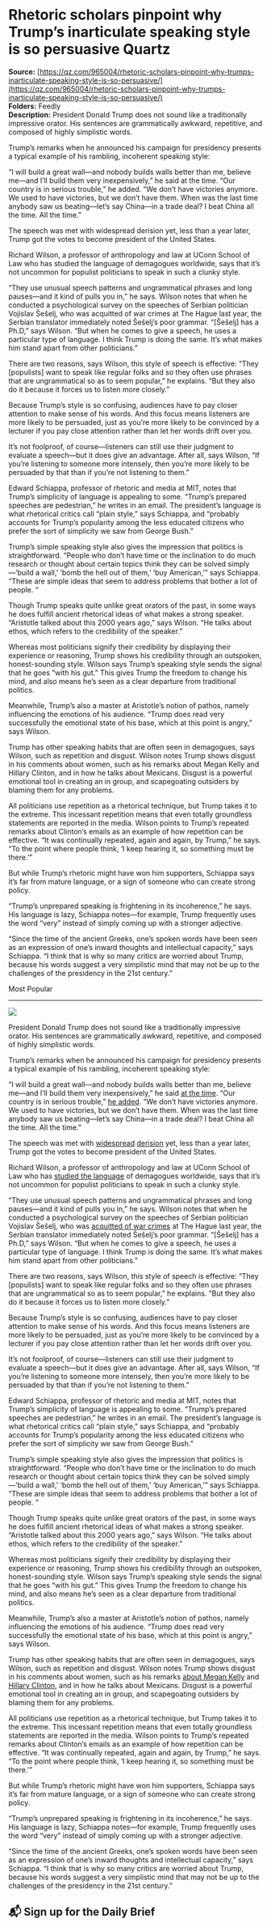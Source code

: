# Rhetoric scholars pinpoint why Trump’s inarticulate speaking style is so persuasive Quartz

**Source:** [https://qz.com/965004/rhetoric-scholars-pinpoint-why-trumps-inarticulate-speaking-style-is-so-persuasive/](https://qz.com/965004/rhetoric-scholars-pinpoint-why-trumps-inarticulate-speaking-style-is-so-persuasive/)  
**Folders:** Feedly  
**Description:** President Donald Trump does not sound like a traditionally impressive orator. His sentences are grammatically awkward, repetitive, and composed of highly simplistic words.

Trump’s remarks when he announced his campaign for presidency presents a typical example of his rambling, incoherent speaking style:

“I will build a great wall—and nobody builds walls better than me, believe me—and I’ll build them very inexpensively,” he said at the time. “Our country is in serious trouble,” he added. “We don’t have victories anymore. We used to have victories, but we don’t have them. When was the last time anybody saw us beating—let’s say China—in a trade deal? I beat China all the time. All the time.”

The speech was met with widespread derision yet, less than a year later, Trump got the votes to become president of the United States.

Richard Wilson, a professor of anthropology and law at UConn School of Law who has studied the language of demagogues worldwide, says that it’s not uncommon for populist politicians to speak in such a clunky style.

“They use unusual speech patterns and ungrammatical phrases and long pauses—and it kind of pulls you in,” he says. Wilson notes that when he conducted a psychological survey on the speeches of Serbian politician Vojislav Šešelj, who was acquitted of war crimes at The Hague last year, the Serbian translator immediately noted Šešelj’s poor grammar. “[Šešelj] has a Ph.D,” says Wilson. “But when he comes to give a speech, he uses a particular type of language. I think Trump is doing the same. It’s what makes him stand apart from other politicians.”

There are two reasons, says Wilson, this style of speech is effective: “They [populists] want to speak like regular folks and so they often use phrases that are ungrammatical so as to seem popular,” he explains. “But they also do it because it forces us to listen more closely.”

Because Trump’s style is so confusing, audiences have to pay closer attention to make sense of his words. And this focus means listeners are more likely to be persuaded, just as you’re more likely to be convinced by a lecturer if you pay close attention rather than let her words drift over you.

It’s not foolproof, of course—listeners can still use their judgment to evaluate a speech—but it does give an advantage. After all, says Wilson, “If you’re listening to someone more intensely, then you’re more likely to be persuaded by that than if you’re not listening to them.”

Edward Schiappa, professor of rhetoric and media at MIT, notes that Trump’s simplicity of language is appealing to some. “Trump’s prepared speeches are pedestrian,” he writes in an email. The president’s language is what rhetorical critics call “plain style,” says Schiappa, and “probably accounts for Trump’s popularity among the less educated citizens who prefer the sort of simplicity we saw from George Bush.”

Trump’s simple speaking style also gives the impression that politics is straightforward. “People who don’t have time or the inclination to do much research or thought about certain topics think they can be solved simply—’build a wall,’ ‘bomb the hell out of them,’ ‘buy American,’” says Schiappa. “These are simple ideas that seem to address problems that bother a lot of people. “

Though Trump speaks quite unlike great orators of the past, in some ways he does fulfill ancient rhetorical ideas of what makes a strong speaker. “Aristotle talked about this 2000 years ago,” says Wilson. “He talks about ethos, which refers to the credibility of the speaker.”

Whereas most politicians signify their credibility by displaying their experience or reasoning, Trump shows his credibility through an outspoken, honest-sounding style. Wilson says Trump’s speaking style sends the signal that he goes “with his gut.” This gives Trump the freedom to change his mind, and also means he’s seen as a clear departure from traditional politics.

Meanwhile, Trump’s also a master at Aristotle’s notion of pathos, namely influencing the emotions of his audience. “Trump does read very successfully the emotional state of his base, which at this point is angry,” says Wilson.

Trump has other speaking habits that are often seen in demagogues, says Wilson, such as repetition and disgust. Wilson notes Trump shows disgust in his comments about women, such as his remarks about Megan Kelly and Hillary Clinton, and in how he talks about Mexicans. Disgust is a powerful emotional tool in creating an in group, and scapegoating outsiders by blaming them for any problems.

All politicians use repetition as a rhetorical technique, but Trump takes it to the extreme. This incessant repetition means that even totally groundless statements are reported in the media. Wilson points to Trump’s repeated remarks about Clinton’s emails as an example of how repetition can be effective. “It was continually repeated, again and again, by Trump,” he says. “To the point where people think, ‘I keep hearing it, so something must be there.’”

But while Trump’s rhetoric might have won him supporters, Schiappa says it’s far from mature language, or a sign of someone who can create strong policy.

“Trump’s unprepared speaking is frightening in its incoherence,” he says. His language is lazy, Schiappa notes—for example, Trump frequently uses the word “very” instead of simply coming up with a stronger adjective.

“Since the time of the ancient Greeks, one’s spoken words have been seen as an expression of one’s inward thoughts and intellectual capacity,” says Schiappa. “I think that is why so many critics are worried about Trump, because his words suggest a very simplistic mind that may not be up to the challenges of the presidency in the 21st century.”

Most Popular


---

<div><div><div><picture><img src="https://qz.com/cdn-cgi/image/width=1024%2Cquality=85%2Cformat=auto/https://assets.qz.com/media/56ba171c75fe7147d38814cdabb325a9.jpg"></picture></div><p>President Donald Trump does not sound like a traditionally impressive orator. His sentences are grammatically awkward, repetitive, and composed of highly simplistic words.</p></div><div><p>Trump’s remarks when he announced his campaign for presidency presents a typical example of his rambling, incoherent speaking style:</p></div><div><p>“I will build a great wall—and nobody builds walls better than me, believe me—and I’ll build them very inexpensively,” he said <a href="http://www.vox.com/2015/6/16/8789885/donald-trump-president-shocking">at the time</a>. “Our country is in serious trouble,” <a href="https://www.washingtonpost.com/news/the-fix/wp/2015/06/16/donald-trumps-spectacular-unending-utterly-baffling-often-wrong-campaign-announcement/?utm_term=.61ad8d10d922">he added</a>. “We don’t have victories anymore. We used to have victories, but we don’t have them. When was the last time anybody saw us beating—let’s say China—in a trade deal? I beat China all the time. All the time.”</p></div><div><p>The speech was met with <a href="http://time.com/3922770/donald-trump-campaign-launch/">widespread</a> <a href="https://www.theguardian.com/us-news/2015/jun/16/donald-trump-announces-run-president">derision</a> yet, less than a year later, Trump got the votes to become president of the United States.</p></div><div><p>Richard Wilson, a professor of anthropology and law at UConn School of Law who has <a href="https://papers.ssrn.com/sol3/papers.cfm?abstract_id=2439325">studied the language</a> of demagogues worldwide, says that it’s not uncommon for populist politicians to speak in such a clunky style.</p></div><div><p>“They use unusual speech patterns and ungrammatical phrases and long pauses—and it kind of pulls you in,” he says. Wilson notes that when he conducted a psychological survey on the speeches of Serbian politician Vojislav Šešelj, who was <a href="https://www.theguardian.com/law/2016/mar/31/serb-nationalist-vojislav-seselj-acquitted-war-crimes-crimes-against-humanity-icty-the-hague">acquitted of war crimes</a> at The Hague last year, the Serbian translator immediately noted Šešelj’s poor grammar. “[Šešelj] has a Ph.D,” says Wilson. “But when he comes to give a speech, he uses a particular type of language. I think Trump is doing the same. It’s what makes him stand apart from other politicians.”</p></div><div><p>There are two reasons, says Wilson, this style of speech is effective: “They [populists] want to speak like regular folks and so they often use phrases that are ungrammatical so as to seem popular,” he explains. “But they also do it because it forces us to listen more closely.”</p></div><div><p>Because Trump’s style is so confusing, audiences have to pay closer attention to make sense of his words. And this focus means listeners are more likely to be persuaded, just as you’re more likely to be convinced by a lecturer if you pay close attention rather than let her words drift over you.</p></div><div><p>It’s not foolproof, of course—listeners can still use their judgment to evaluate a speech—but it does give an advantage. After all, says Wilson, “If you’re listening to someone more intensely, then you’re more likely to be persuaded by that than if you’re not listening to them.”</p></div><div><p>Edward Schiappa, professor of rhetoric and media at MIT, notes that Trump’s simplicity of language is appealing to some. “Trump’s prepared speeches are pedestrian,” he writes in an email. The president’s language is what rhetorical critics call “plain style,” says Schiappa, and “probably accounts for Trump’s popularity among the less educated citizens who prefer the sort of simplicity we saw from George Bush.”</p></div><div><p>Trump’s simple speaking style also gives the impression that politics is straightforward. “People who don’t have time or the inclination to do much research or thought about certain topics think they can be solved simply—’build a wall,’ ‘bomb the hell out of them,’ ‘buy American,’” says Schiappa. “These are simple ideas that seem to address problems that bother a lot of people. “</p></div><div><p>Though Trump speaks quite unlike great orators of the past, in some ways he does fulfill ancient rhetorical ideas of what makes a strong speaker. “Aristotle talked about this 2000 years ago,” says Wilson. “He talks about ethos, which refers to the credibility of the speaker.”</p></div><div><p>Whereas most politicians signify their credibility by displaying their experience or reasoning, Trump shows his credibility through an outspoken, honest-sounding style. Wilson says Trump’s speaking style sends the signal that he goes “with his gut.” This gives Trump the freedom to change his mind, and also means he’s seen as a clear departure from traditional politics.</p></div><div><p>Meanwhile, Trump’s also a master at Aristotle’s notion of pathos, namely influencing the emotions of his audience. “Trump does read very successfully the emotional state of his base, which at this point is angry,” says Wilson.</p></div><div><p>Trump has other speaking habits that are often seen in demagogues, says Wilson, such as repetition and disgust. Wilson notes Trump shows disgust in his comments about women, such as his remarks <a href="https://www.washingtonpost.com/news/post-politics/wp/2015/08/07/trump-says-foxs-megyn-kelly-had-blood-coming-out-of-her-wherever/?utm_term=.65d33f58056c">about Megan Kelly</a> and <a href="https://www.washingtonpost.com/news/post-politics/wp/2015/12/21/donald-trump-calls-hillary-clinton-disgusting-for-using-the-restroom-during-a-debate/?utm_term=.fc7c852c2f4f">Hillary Clinton</a>, and in how he talks about Mexicans. Disgust is a powerful emotional tool in creating an in group, and scapegoating outsiders by blaming them for any problems.</p></div><div><p>All politicians use repetition as a rhetorical technique, but Trump takes it to the extreme. This incessant repetition means that even totally groundless statements are reported in the media. Wilson points to Trump’s repeated remarks about Clinton’s emails as an example of how repetition can be effective. “It was continually repeated, again and again, by Trump,” he says. “To the point where people think, ‘I keep hearing it, so something must be there.’”</p></div><div><p>But while Trump’s rhetoric might have won him supporters, Schiappa says it’s far from mature language, or a sign of someone who can create strong policy.</p></div><div><p>“Trump’s unprepared speaking is frightening in its incoherence,” he says. His language is lazy, Schiappa notes—for example, Trump frequently uses the word “very” instead of simply coming up with a stronger adjective.</p></div><div><p>“Since the time of the ancient Greeks, one’s spoken words have been seen as an expression of one’s inward thoughts and intellectual capacity,” says Schiappa. “I think that is why so many critics are worried about Trump, because his words suggest a very simplistic mind that may not be up to the challenges of the presidency in the 21st century.”</p></div><div><h2>📬 Sign up for the Daily Brief</h2></div></div>